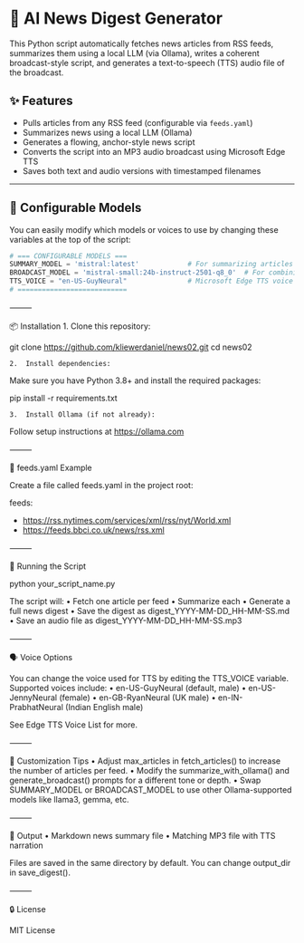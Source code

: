 # 📰 AI News Digest Generator

This Python script automatically fetches news articles from RSS feeds, summarizes them using a local LLM (via Ollama), writes a coherent broadcast-style script, and generates a text-to-speech (TTS) audio file of the broadcast.

## ✨ Features

- Pulls articles from any RSS feed (configurable via `feeds.yaml`)
- Summarizes news using a local LLM (Ollama)
- Generates a flowing, anchor-style news script
- Converts the script into an MP3 audio broadcast using Microsoft Edge TTS
- Saves both text and audio versions with timestamped filenames

---

## 🔧 Configurable Models

You can easily modify which models or voices to use by changing these variables at the top of the script:

```python
# === CONFIGURABLE MODELS ===
SUMMARY_MODEL = 'mistral:latest'            # For summarizing articles
BROADCAST_MODEL = 'mistral-small:24b-instruct-2501-q8_0'  # For combining summaries into a narrative
TTS_VOICE = "en-US-GuyNeural"               # Microsoft Edge TTS voice
# ===========================
```

⸻

📦 Installation
	1.	Clone this repository:

git clone https://github.com/kliewerdaniel/news02.git
cd news02


	2.	Install dependencies:
Make sure you have Python 3.8+ and install the required packages:

pip install -r requirements.txt


	3.	Install Ollama (if not already):
Follow setup instructions at https://ollama.com

⸻

📄 feeds.yaml Example

Create a file called feeds.yaml in the project root:

feeds:
  - https://rss.nytimes.com/services/xml/rss/nyt/World.xml
  - https://feeds.bbci.co.uk/news/rss.xml


⸻

🚀 Running the Script

python your_script_name.py

The script will:
	•	Fetch one article per feed
	•	Summarize each
	•	Generate a full news digest
	•	Save the digest as digest_YYYY-MM-DD_HH-MM-SS.md
	•	Save an audio file as digest_YYYY-MM-DD_HH-MM-SS.mp3

⸻

🗣️ Voice Options

You can change the voice used for TTS by editing the TTS_VOICE variable. Supported voices include:
	•	en-US-GuyNeural (default, male)
	•	en-US-JennyNeural (female)
	•	en-GB-RyanNeural (UK male)
	•	en-IN-PrabhatNeural (Indian English male)

See Edge TTS Voice List for more.

⸻

🧠 Customization Tips
	•	Adjust max_articles in fetch_articles() to increase the number of articles per feed.
	•	Modify the summarize_with_ollama() and generate_broadcast() prompts for a different tone or depth.
	•	Swap SUMMARY_MODEL or BROADCAST_MODEL to use other Ollama-supported models like llama3, gemma, etc.

⸻

📁 Output
	•	Markdown news summary file
	•	Matching MP3 file with TTS narration

Files are saved in the same directory by default. You can change output_dir in save_digest().

⸻

🔒 License

MIT License

